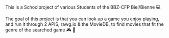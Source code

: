 This is a Schoolproject of various Students of the BBZ-CFP Biel/Bienne 💻

The goal of this project is that you can look up a game you enjoy playing, and run it through 2 APIS, rawg.io & the MovieDB, to find movies that fit the genre of the searched game 🎮 🎥
